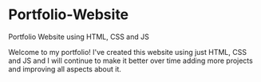 # Portfolio-Website

Portfolio Website using HTML, CSS and JS

Welcome to my portfolio! I've created this website using just HTML, CSS and JS and I will continue to make it better over time adding more projects and improving all aspects about it.
